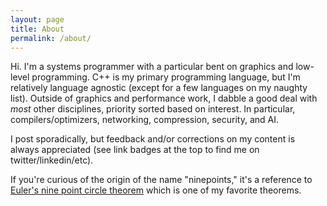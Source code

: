 ```yaml
---
layout: page
title: About
permalink: /about/
---
```


Hi. I'm a systems programmer with a particular bent on graphics and low-level programming. C++ is my primary
programming language, but I'm relatively language agnostic (except for a few languages on my naughty list).
Outside of graphics and performance work, I dabble a good deal with *most* other disciplines, priority
sorted based on interest. In particular, compilers/optimizers, networking, compression, security, and AI.

I post sporadically, but feedback and/or corrections on my content is always appreciated (see link badges
at the top to find me on twitter/linkedin/etc).

If you're curious of the origin of the name "ninepoints," it's a reference to [Euler's nine point circle theorem](https://en.wikipedia.org/wiki/Nine-point_circle)
which is one of my favorite theorems.
